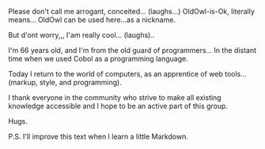 Please don't call me arrogant, conceited... (laughs...) OldOwl-is-Ok, literally means... OldOwl can be used here...as a nickname. 

But d'ont worry,,, I'am really cool... (laughs).. 

I'm 66 years old, and I'm from the old guard of programmers... In the distant time when we used Cobol as a programming language.

Today I return to the world of computers, as an apprentice of web tools... (markup, style, and programming).

I thank everyone in the community who strive to make all existing knowledge accessible and I hope to be an active part of this group. 

Hugs.

P.S. I'll improve this text when I learn a little Markdown.
